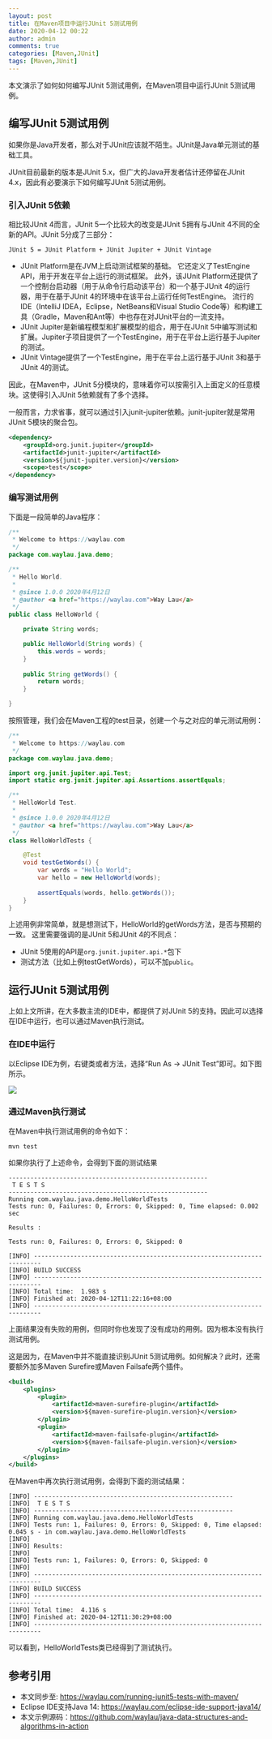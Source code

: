 ```yaml
---
layout: post
title: 在Maven项目中运行JUnit 5测试用例
date: 2020-04-12 00:22
author: admin
comments: true
categories: [Maven,JUnit]
tags: [Maven,JUnit]
---
```


本文演示了如何如何编写JUnit 5测试用例，在Maven项目中运行JUnit 5测试用例。

<!-- more -->


## 编写JUnit 5测试用例

如果你是Java开发者，那么对于JUnit应该就不陌生。JUnit是Java单元测试的基础工具。

JUnit目前最新的版本是JUnit 5.x，但广大的Java开发者估计还停留在JUnit 4.x，因此有必要演示下如何编写JUnit 5测试用例。


### 引入JUnit 5依赖

相比较JUnit 4而言，JUnit 5一个比较大的改变是JUnit 5拥有与JUnit 4不同的全新的API。JUnit 5分成了三部分：

```
JUnit 5 = JUnit Platform + JUnit Jupiter + JUnit Vintage
```


* JUnit Platform是在JVM上启动测试框架的基础。 它还定义了TestEngine API，用于开发在平台上运行的测试框架。 此外，该JUnit Platform还提供了一个控制台启动器（用于从命令行启动该平台）和一个基于JUnit 4的运行器，用于在基于JUnit 4的环境中在该平台上运行任何TestEngine。 流行的IDE（IntelliJ IDEA，Eclipse，NetBeans和Visual Studio Code等）和构建工具（Gradle，Maven和Ant等）中也存在对JUnit平台的一流支持。
* JUnit Jupiter是新编程模型和扩展模型的组合，用于在JUnit 5中编写测试和扩展。Jupiter子项目提供了一个TestEngine，用于在平台上运行基于Jupiter的测试。
* JUnit Vintage提供了一个TestEngine，用于在平台上运行基于JUnit 3和基于JUnit 4的测试。


因此，在Maven中，JUnit 5分模块的，意味着你可以按需引入上面定义的任意模块。这使得引入JUnit 5依赖就有了多个选择。

一般而言，力求省事，就可以通过引入junit-jupiter依赖。junit-jupiter就是常用JUnit 5模块的聚合包。


```xml
<dependency>
    <groupId>org.junit.jupiter</groupId>
    <artifactId>junit-jupiter</artifactId>
    <version>${junit-jupiter.version}</version>
    <scope>test</scope>
</dependency>
```

### 编写测试用例

下面是一段简单的Java程序：

```java
/**
 * Welcome to https://waylau.com
 */
package com.waylau.java.demo;

/**
 * Hello World.
 * 
 * @since 1.0.0 2020年4月12日
 * @author <a href="https://waylau.com">Way Lau</a>
 */
public class HelloWorld {

	private String words;

	public HelloWorld(String words) {
		this.words = words;
	}
	
	public String getWords() {
		return words;
	}

}
```

按照管理，我们会在Maven工程的test目录，创建一个与之对应的单元测试用例：

```java
/**
 * Welcome to https://waylau.com
 */
package com.waylau.java.demo;

import org.junit.jupiter.api.Test;
import static org.junit.jupiter.api.Assertions.assertEquals;

/**
 * HelloWorld Test.
 * 
 * @since 1.0.0 2020年4月12日
 * @author <a href="https://waylau.com">Way Lau</a>
 */
class HelloWorldTests {

	@Test
	void testGetWords() {
		var words = "Hello World";
		var hello = new HelloWorld(words);
		
		assertEquals(words, hello.getWords());
	}
}
```


上述用例非常简单，就是想测试下，HelloWorld的getWords方法，是否与预期的一致。
这里需要强调的是JUnit 5和JUnit 4的不同点：

* JUnit 5使用的API是`org.junit.jupiter.api.*`包下
* 测试方法（比如上例testGetWords），可以不加`public`。

## 运行JUnit 5测试用例

上如上文所讲，在大多数主流的IDE中，都提供了对JUnit 5的支持。因此可以选择在IDE中运行，也可以通过Maven执行测试。


### 在IDE中运行


以Eclipse IDE为例，右键类或者方法，选择“Run As -> JUnit Test”即可。如下图所示。


![](../images/post/20200412-ide.jpg)

### 通过Maven执行测试


在Maven中执行测试用例的命令如下：

```
mvn test
```


如果你执行了上述命令，会得到下面的测试结果

```
-------------------------------------------------------
 T E S T S
-------------------------------------------------------
Running com.waylau.java.demo.HelloWorldTests
Tests run: 0, Failures: 0, Errors: 0, Skipped: 0, Time elapsed: 0.002 sec

Results :

Tests run: 0, Failures: 0, Errors: 0, Skipped: 0

[INFO] ------------------------------------------------------------------------
[INFO] BUILD SUCCESS
[INFO] ------------------------------------------------------------------------
[INFO] Total time:  1.983 s
[INFO] Finished at: 2020-04-12T11:22:16+08:00
[INFO] ------------------------------------------------------------------------
```


上面结果没有失败的用例，但同时你也发现了没有成功的用例。因为根本没有执行测试用例。

这是因为，在Maven中并不能直接识别JUnit 5测试用例。如何解决？此时，还需要额外加多Maven Surefire或Maven Failsafe两个插件。


```xml
<build>
    <plugins>
        <plugin>
            <artifactId>maven-surefire-plugin</artifactId>
            <version>${maven-surefire-plugin.version}</version>
        </plugin>
        <plugin>
            <artifactId>maven-failsafe-plugin</artifactId>
            <version>${maven-failsafe-plugin.version}</version>
        </plugin>
    </plugins>
</build>
```





在Maven中再次执行测试用例，会得到下面的测试结果：

```
[INFO] -------------------------------------------------------
[INFO]  T E S T S
[INFO] -------------------------------------------------------
[INFO] Running com.waylau.java.demo.HelloWorldTests
[INFO] Tests run: 1, Failures: 0, Errors: 0, Skipped: 0, Time elapsed: 0.045 s - in com.waylau.java.demo.HelloWorldTests
[INFO]
[INFO] Results:
[INFO]
[INFO] Tests run: 1, Failures: 0, Errors: 0, Skipped: 0
[INFO]
[INFO] ------------------------------------------------------------------------
[INFO] BUILD SUCCESS
[INFO] ------------------------------------------------------------------------
[INFO] Total time:  4.116 s
[INFO] Finished at: 2020-04-12T11:30:29+08:00
[INFO] ------------------------------------------------------------------------
```


可以看到，HelloWorldTests类已经得到了测试执行。





## 参考引用

* 本文同步至: <https://waylau.com/running-junit5-tests-with-maven/>
* Eclipse IDE支持Java 14: <https://waylau.com/eclipse-ide-support-java14/>
* 本文示例源码：<https://github.com/waylau/java-data-structures-and-algorithms-in-action>